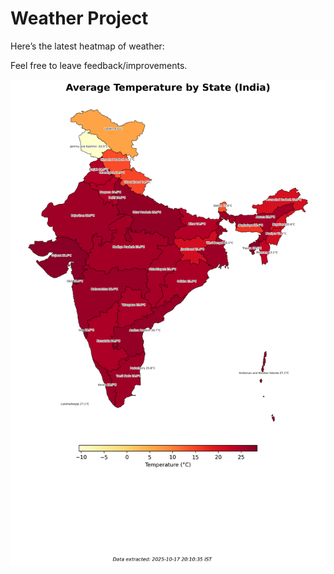 # Weather Project

Here’s the latest heatmap of weather:

Feel free to leave feedback/improvements.

![India Heatmap](docs/assets/india_heatmap.png?v=F25566)
